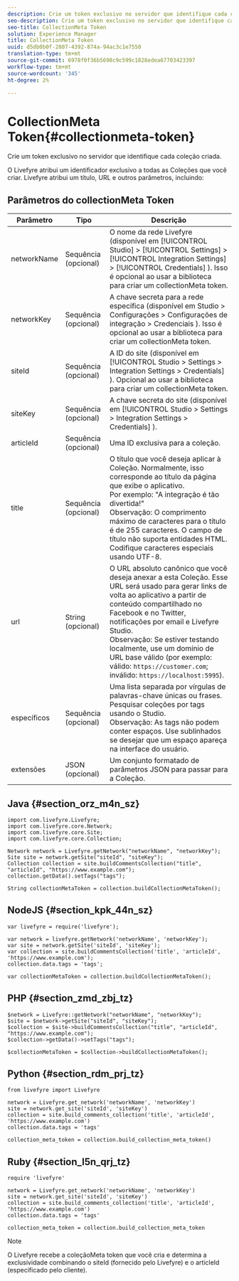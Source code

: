 ```yaml
---
description: Crie um token exclusivo no servidor que identifique cada coleção criada.
seo-description: Crie um token exclusivo no servidor que identifique cada coleção criada.
seo-title: CollectionMeta Token
solution: Experience Manager
title: CollectionMeta Token
uuid: d5db0b0f-2807-4392-874a-94ac3c1e7550
translation-type: tm+mt
source-git-commit: 6978f0f36b5698c9c599c1828edea67703423397
workflow-type: tm+mt
source-wordcount: '345'
ht-degree: 2%

---
```



# CollectionMeta Token{#collectionmeta-token}

Crie um token exclusivo no servidor que identifique cada coleção criada.

O Livefyre atribui um identificador exclusivo a todas as Coleções que você criar. Livefyre atribui um título, URL e outros parâmetros, incluindo:

## Parâmetros do collectionMeta Token

| Parâmetro | Tipo | Descrição |
|--- |--- |--- |
| networkName | Sequência (opcional) | O nome da rede Livefyre (disponível em [!UICONTROL Studio] > [!UICONTROL Settings] > [!UICONTROL Integration Settings] > [!UICONTROL Credentials] ). Isso é opcional ao usar a biblioteca para criar um collectionMeta token. |
| networkKey | Sequência (opcional) | A chave secreta para a rede específica (disponível em Studio > Configurações > Configurações de integração > Credenciais ). Isso é opcional ao usar a biblioteca para criar um collectionMeta token. |
| siteId | Sequência (opcional) | A ID do site (disponível em [!UICONTROL Studio > Settings > Integration Settings > Credentials] ). Opcional ao usar a biblioteca para criar um collectionMeta token. |
| siteKey | Sequência (opcional) | A chave secreta do site (disponível em [!UICONTROL Studio > Settings > Integration Settings > Credentials] ). |
| articleId | Sequência (opcional) | Uma ID exclusiva para a coleção. |
| title | Sequência (opcional) | O título que você deseja aplicar à Coleção. Normalmente, isso corresponde ao título da página que exibe o aplicativo. <br>Por exemplo: &quot;A integração é tão divertida!&quot; <br>Observação:  O comprimento máximo de caracteres para o título é de 255 caracteres. O campo de título não suporta entidades HTML. Codifique caracteres especiais usando UTF-8. |
| url | String (opcional) | O URL absoluto canônico que você deseja anexar a esta Coleção. Esse URL será usado para gerar links de volta ao aplicativo a partir de conteúdo compartilhado no Facebook e no Twitter, notificações por email e Livefyre Studio. <br>Observação:  Se estiver testando localmente, use um domínio de URL base válido (por exemplo: válido: `https://customer.com`; inválido: `https://localhost:5995`). |
| específicos | Sequência (opcional) | Uma lista separada por vírgulas de palavras-chave únicas ou frases. Pesquisar coleções por tags usando o Studio.  </br>Observação:  As tags não podem conter espaços. Use sublinhados se desejar que um espaço apareça na interface do usuário. |
| extensões | JSON (opcional) | Um conjunto formatado de parâmetros JSON para passar para a Coleção. |

## Java {#section_orz_m4n_sz}

```
import com.livefyre.Livefyre; 
import com.livefyre.core.Network; 
import com.livefyre.core.Site; 
import com.livefyre.core.Collection; 
  
Network network = Livefyre.getNetwork("networkName", "networkKey"); 
Site site = network.getSite("siteId", "siteKey"); 
Collection collection = site.buildCommentsCollection("title", "articleId", "https://www.example.com"); 
collection.getData().setTags("tags"); 
  
String collectionMetaToken = collection.buildCollectionMetaToken();
```

## NodeJS {#section_kpk_44n_sz}

```
var livefyre = require('livefyre'); 
  
var network = livefyre.getNetwork('networkName', 'networkKey'); 
var site = network.getSite('siteId', 'siteKey'); 
var collection = site.buildCommentsCollection('title', 'articleId', 'https://www.example.com'); 
collection.data.tags = 'tags'; 
  
var collectionMetaToken = collection.buildCollectionMetaToken(); 
```

## PHP {#section_zmd_zbj_tz}

```
$network = Livefyre::getNetwork("networkName", "networkKey"); 
$site = $network->getSite("siteId", "siteKey"); 
$collection = $site->buildCommentsCollection("title", "articleId", "https://www.example.com"); 
$collection->getData()->setTags("tags"); 
  
$collectionMetaToken = $collection->buildCollectionMetaToken();
```

## Python {#section_rdm_prj_tz}

```
from livefyre import Livefyre 
  
network = Livefyre.get_network('networkName', 'networkKey') 
site = network.get_site('siteId', 'siteKey') 
collection = site.build_comments_collection('title', 'articleId', 'https://www.example.com') 
collection.data.tags = 'tags' 
  
collection_meta_token = collection.build_collection_meta_token()
```

## Ruby {#section_l5n_qrj_tz}

```
require 'livefyre' 
  
network = Livefyre.get_network('networkName', 'networkKey') 
site = network.get_site('siteId', 'siteKey') 
collection = site.build_comments_collection('title', 'articleId', 'https://www.example.com') 
collection.data.tags = 'tags' 
  
collection_meta_token = collection.build_collection_meta_token 
```

>[!NOTE]
>
>O Livefyre recebe a coleçãoMeta token que você cria e determina a exclusividade combinando o siteId (fornecido pelo Livefyre) e o articleId (especificado pelo cliente).
